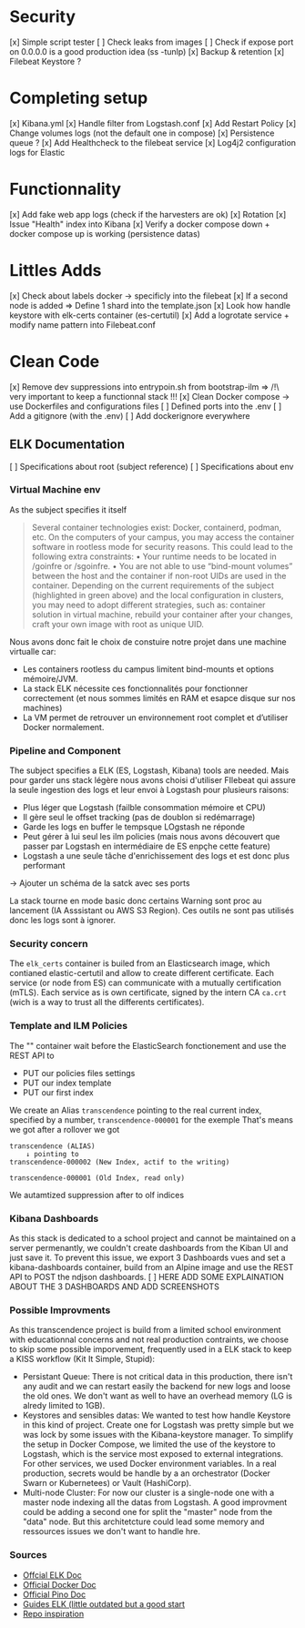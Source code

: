 # Security
[x] Simple script tester
[ ] Check leaks from images
[ ] Check if expose port on 0.0.0.0 is a good production idea (ss -tunlp)
[x] Backup & retention
[x] Filebeat Keystore ?

# Completing setup
[x] Kibana.yml
[x] Handle filter from Logstash.conf
[x] Add Restart Policy
[x] Change volumes logs (not the default one in compose)
[x] Persistence queue ?
[x] Add Healthcheck to the filebeat service
[x] Log4j2 configuration logs for Elastic

# Functionnality
[x] Add fake web app logs (check if the harvesters are ok)
[x] Rotation
[x] Issue "Health" index into Kibana
[x] Verify a docker compose down + docker compose up is working (persistence datas)

# Littles Adds
[x] Check about labels docker -> specificly into the filebeat
[x] If a second node is added => Define 1 shard into the template.json
[x] Look how handle keystore with elk-certs container (es-certutil)
[x] Add a logrotate service + modify name pattern into Filebeat.conf

# Clean Code
[x] Remove dev suppressions into entrypoin.sh from bootstrap-ilm =>  /!\ very important to keep a functionnal stack !!!
[x] Clean Docker compose -> use Dockerfiles and configurations files 
[ ] Defined ports into the .env
[ ] Add a gitignore (with the .env)
[ ] Add dockerignore everywhere



## ELK Documentation
[ ] Specifications about root (subject reference)
[ ] Specifications about env

### Virtual Machine env

As the subject specifies it itself

>Several container technologies exist: Docker, containerd, podman,
etc. On the computers of your campus, you may access the container
software in rootless mode for security reasons. This could lead to
the following extra constraints:
• Your runtime needs to be located in /goinfre or /sgoinfre.
• You are not able to use “bind-mount volumes” between the host
and the container if non-root UIDs are used in the container.
Depending on the current requirements of the subject (highlighted in
green above) and the local configuration in clusters, you may need to
adopt different strategies, such as: container solution in virtual
machine, rebuild your container after your changes, craft your own
image with root as unique UID.

Nous avons donc fait le choix de constuire notre projet dans une machine virtualle car:
- Les containers rootless du campus limitent bind-mounts et options mémoire/JVM.
- La stack ELK nécessite ces fonctionnalités pour fonctionner correctement (et nous sommes limités en RAM et esapce disque sur nos machines)
- La VM permet de retrouver un environnement root complet et d’utiliser Docker normalement.




### Pipeline and Component

The subject specifies a ELK (ES, Logstash, Kibana) tools are needed. Mais pour garder uns stack légère nous avons choisi d'utiliser FIlebeat qui assure la seule ingestion des logs et leur envoi à Logstash pour plusieurs raisons:
- Plus léger que Logstash (failble consommation mémoire et CPU)
- Il gère seul le offset tracking (pas de doublon si redémarrage)
- Garde les logs en buffer le tempsque LOgstash ne réponde
- Peut gérer à lui seul les ilm policies (mais nous avons découvert que passer par Logstash en intermédiaire de ES enpçhe cette feature)
- Logstash a une seule tâche d'enrichissement des logs et est donc plus performant

-> Ajouter un schéma de la satck avec ses ports

La stack tourne en mode basic donc certains Warning sont proc au lancement (IA Asssistant ou AWS S3 Region). Ces outils ne sont pas utilisés donc les logs sont à ignorer.

### Security concern

The `elk_certs` container is builed from an Elasticsearch image, which contianed elastic-certutil and allow to create different certificate.
Each service (or node from ES) can communicate with a mutually certification (mTLS). Each service as is own certificate, signed by the intern CA `ca.crt` (wich is a way to trust all the differents certificates).


### Template and ILM Policies

The "" container wait before the ElasticSearch fonctionement and use the REST API to
- PUT our policies files settings
- PUT our index template
- PUT our first index


We create an Alias `transcendence` pointing to the real current index, specified by a number, `transcendence-000001` for the exemple
That's means we got after a rollover we got
```
transcendence (ALIAS) 
    ↓ pointing to  
transcendence-000002 (New Index, actif to the writing)

transcendence-000001 (Old Index, read only)
```

We autamtized suppression after to olf indices


### Kibana Dashboards

As this stack is dedicated to a school project and cannot be maintained on a server permenantly, we couldn't create dashboards from the Kiban UI and just save it. To prevent this issue, we export 3 Dashboards vues and set a kibana-dashboards container, build from an Alpine image and use the REST API to POST the ndjson dashboards.
[ ] HERE ADD SOME EXPLAINATION ABOUT THE 3 DASHBOARDS AND ADD SCREENSHOTS


### Possible Improvments

As this transcendence project is build from a limited school environment with educationnal concerns and not real production contraints, we choose to skip some possible imporvement, frequently used in a ELK stack to keep a KISS workflow (Kit It Simple, Stupid):
- Persistant Queue: There is not critical data in this production, there isn't any audit and we can restart easily the backend for new logs and loose the old ones. We don't want as well to have an overhead memory (LG is alredy limited to 1GB).
- Keystores and sensibles datas: We wanted to test how handle Keystore in this kind of project. Create one for Logstash was pretty simple but we was lock by some issues with the Kibana-keystore manager. To simplify the setup in Docker Compose, we limited the use of the keystore to Logstash, which is the service most exposed to external integrations. For other services, we used Docker environment variables. In a real production, secrets would be handle by a an orchestrator (Docker Swarn or Kubernetees) or Vault (HashiCorp).
- Multi-node Cluster: For now our cluster is a single-node one with a master node indexing all the datas from Logstash. A good improvment could be adding a second one for split the "master" node from the "data" node. But this architetcture could lead some memory and ressources issues we don't want to handle hre.


### Sources
- [Offcial ELK Doc](https://www.elastic.co/docs/solutions/search)
- [Official Docker Doc](https://docs.docker.com/reference/)
- [Official Pino Doc](https://getpino.io/#/docs/redaction)
- [Guides ELK (little outdated but a good start](https://www.elastic.co/fr/blog/author/eddie-mitchell)
- [Repo inspiration](https://github.com/deviantony/docker-elk)
